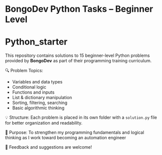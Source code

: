 # BongoDev Python Tasks – Beginner Level
# Python_starter

This repository contains solutions to 15 beginner-level Python problems provided by **BongoDev** as part of their programming training curriculum.

🔍 Problem Topics:
- Variables and data types
- Conditional logic
- Functions and inputs
- List & dictionary manipulation
- Sorting, filtering, searching
- Basic algorithmic thinking

💡 Structure:
Each problem is placed in its own folder with a `solution.py` file for better organization and readability.

🎯 Purpose:
To strengthen my programming fundamentals and logical thinking as I work toward becoming an automation engineer

📌 Feedback and suggestions are welcome!

